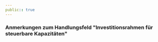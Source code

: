```yaml
---
public:: true
---
```

### Anmerkungen zum Handlungsfeld "Investitionsrahmen für steuerbare Kapazitäten"
